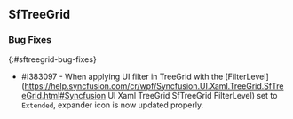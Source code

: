 ## SfTreeGrid

### Bug Fixes
{:#sftreegrid-bug-fixes}

* \#I383097 - When applying UI filter in TreeGrid with the [FilterLevel](https://help.syncfusion.com/cr/wpf/Syncfusion.UI.Xaml.TreeGrid.SfTreeGrid.html#Syncfusion UI Xaml TreeGrid SfTreeGrid FilterLevel) set to `Extended`, expander icon is now updated properly.
